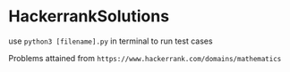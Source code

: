 # HackerrankSolutions

use ```python3 [filename].py``` in terminal to run test cases


Problems attained from `https://www.hackerrank.com/domains/mathematics`
